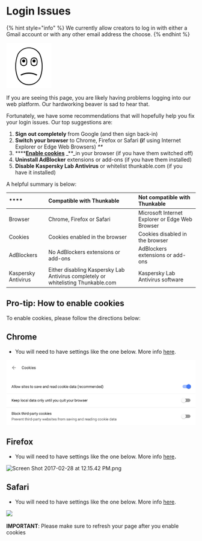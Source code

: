 # Login Issues

{% hint style="info" %}
We currently allow creators to log in with either a Gmail account or with any other email address the choose.
{% endhint %}

![](../.gitbook/assets/webp.net-resizeimage-22.png)

If you are seeing this page, you are likely having problems logging into our web platform. Our hardworking beaver is sad to hear that.

Fortunately, we have some recommendations that will hopefully help you fix your login issues. Our top suggestions are:

1. **Sign out completely** from Google \(and then sign back-in\)
2. **Switch your browser** to Chrome, Firefox or Safari **\(i**f using Internet Explorer or Edge Web Browsers\) _\*\*_
3. \*\*\*\*[**Enable cookies**](login-issues.md#how-to-enable-cookies) _\*\*_in your browser \(if you have them switched off\)
4. **Uninstall AdBlocker** extensions or add-ons \(if you have them installed\)
5. **Disable Kaspersky Lab Antivirus** or whitelist thunkable.com \(if you have it installed\)

A helpful summary is below:

| \*\*\*\* | **Compatible with Thunkable** | **Not compatible with Thunkable** |
| :--- | :--- | :--- |
| Browser | Chrome, Firefox or Safari | Microsoft Internet Explorer or Edge Web Browser |
| Cookies | Cookies enabled in the browser | Cookies disabled in the browser |
| AdBlockers | No AdBlockers extensions or add-ons | AdBlockers extensions or add-ons |
| Kaspersky Antivirus | Either disabling Kaspersky Lab Antivirus completely or whitelisting Thunkable.com | Kaspersky Lab Antivirus software |

## Pro-tip: How to enable cookies

To enable cookies, please follow the directions below:

## **Chrome**

* You will need to have settings like the one below.  More info [here](https://support.google.com/accounts/answer/61416?hl=en).

![](../.gitbook/assets/login-issues-fig-4%20%281%29.png)

## **Firefox**

* You will need to have settings like the one below.  More info [here](https://support.mozilla.org/en-US/kb/enable-and-disable-cookies-website-preferences)**.**

![Screen Shot 2017-02-28 at 12.15.42 PM.png](https://lh5.googleusercontent.com/R2hWEd4litqU6PsCiCcO-ncSydqWPCeYkJAS1qNmCe80rifmnB_6vp7G1MKqkc_Ll518QTXSRi6NNZEkOd-_jkVNip3-kSMKsRyt_Q1kFT5TqrrwsoucfhdoNowFMWx0f74z1hhA)

## **Safari**

* You will need to have settings like the one below. More info [here](https://support.apple.com/kb/ph21411?locale=en_US).

![](https://lh4.googleusercontent.com/wFfLLTBcmkBEsmEqhgrZ_xGB-cJZDXO-PMeLmlM8SBTvKkqZercDpebnck1sM-48z_EzCWQV8zT5sdZiNeJWLWp4yWMYt7TcsY8F6119dk9yzFeHWP4IXiFDt50ksV0_LLShCbh6)

**IMPORTANT**: Please make sure to refresh your page after you enable cookies

